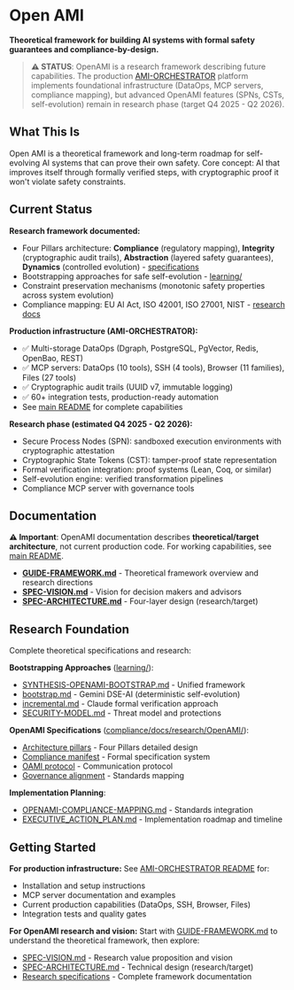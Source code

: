 # Open AMI

**Theoretical framework for building AI systems with formal safety guarantees and compliance-by-design.**

> **⚠️ STATUS**: OpenAMI is a research framework describing future capabilities. The production [AMI-ORCHESTRATOR](../../README.md) platform implements foundational infrastructure (DataOps, MCP servers, compliance mapping), but advanced OpenAMI features (SPNs, CSTs, self-evolution) remain in research phase (target Q4 2025 - Q2 2026).

## What This Is

Open AMI is a theoretical framework and long-term roadmap for self-evolving AI systems that can prove their own safety. Core concept: AI that improves itself through formally verified steps, with cryptographic proof it won't violate safety constraints.

## Current Status

**Research framework documented:**
- Four Pillars architecture: **Compliance** (regulatory mapping), **Integrity** (cryptographic audit trails), **Abstraction** (layered safety guarantees), **Dynamics** (controlled evolution) - [specifications](../../compliance/docs/research/OpenAMI/)
- Bootstrapping approaches for safe self-evolution - [learning/](../../learning/)
- Constraint preservation mechanisms (monotonic safety properties across system evolution)
- Compliance mapping: EU AI Act, ISO 42001, ISO 27001, NIST - [research docs](../../compliance/docs/research/)

**Production infrastructure (AMI-ORCHESTRATOR):**
- ✅ Multi-storage DataOps (Dgraph, PostgreSQL, PgVector, Redis, OpenBao, REST)
- ✅ MCP servers: DataOps (10 tools), SSH (4 tools), Browser (11 families), Files (27 tools)
- ✅ Cryptographic audit trails (UUID v7, immutable logging)
- ✅ 60+ integration tests, production-ready automation
- See [main README](../../README.md) for complete capabilities

**Research phase (estimated Q4 2025 - Q2 2026):**
- Secure Process Nodes (SPN): sandboxed execution environments with cryptographic attestation
- Cryptographic State Tokens (CST): tamper-proof state representation
- Formal verification integration: proof systems (Lean, Coq, or similar)
- Self-evolution engine: verified transformation pipelines
- Compliance MCP server with governance tools

## Documentation

**⚠️ Important**: OpenAMI documentation describes **theoretical/target architecture**, not current production code. For working capabilities, see [main README](../../README.md).

- [**GUIDE-FRAMEWORK.md**](./GUIDE-FRAMEWORK.md) - Theoretical framework overview and research directions
- [**SPEC-VISION.md**](./SPEC-VISION.md) - Vision for decision makers and advisors
- [**SPEC-ARCHITECTURE.md**](./SPEC-ARCHITECTURE.md) - Four-layer design (research/target)

## Research Foundation

Complete theoretical specifications and research:

**Bootstrapping Approaches** ([learning/](../../learning/)):
- [SYNTHESIS-OPENAMI-BOOTSTRAP.md](../../learning/SYNTHESIS-OPENAMI-BOOTSTRAP.md) - Unified framework
- [bootstrap.md](../../learning/bootstrap.md) - Gemini DSE-AI (deterministic self-evolution)
- [incremental.md](../../learning/incremental.md) - Claude formal verification approach
- [SECURITY-MODEL.md](../../learning/SECURITY-MODEL.md) - Threat model and protections

**OpenAMI Specifications** ([compliance/docs/research/OpenAMI/](../../compliance/docs/research/OpenAMI/)):
- [Architecture pillars](../../compliance/docs/research/OpenAMI/architecture/pillars.md) - Four Pillars detailed design
- [Compliance manifest](../../compliance/docs/research/OpenAMI/systems/compliance_manifest.md) - Formal specification system
- [OAMI protocol](../../compliance/docs/research/OpenAMI/systems/oami_protocol.md) - Communication protocol
- [Governance alignment](../../compliance/docs/research/OpenAMI/compliance/governance_alignment.md) - Standards mapping

**Implementation Planning**:
- [OPENAMI-COMPLIANCE-MAPPING.md](../../compliance/docs/research/OPENAMI-COMPLIANCE-MAPPING.md) - Standards integration
- [EXECUTIVE_ACTION_PLAN.md](../../compliance/docs/research/EXECUTIVE_ACTION_PLAN.md) - Implementation roadmap and timeline

## Getting Started

**For production infrastructure:**
See [AMI-ORCHESTRATOR README](../../README.md) for:
- Installation and setup instructions
- MCP server documentation and examples
- Current production capabilities (DataOps, SSH, Browser, Files)
- Integration tests and quality gates

**For OpenAMI research and vision:**
Start with [GUIDE-FRAMEWORK.md](./GUIDE-FRAMEWORK.md) to understand the theoretical framework, then explore:
- [SPEC-VISION.md](./SPEC-VISION.md) - Research value proposition and vision
- [SPEC-ARCHITECTURE.md](./SPEC-ARCHITECTURE.md) - Technical design (research/target)
- [Research specifications](../../compliance/docs/research/OpenAMI/) - Complete framework documentation
